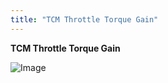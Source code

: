 ```yaml
---
title: "TCM Throttle Torque Gain"
---
```


**TCM Throttle Torque Gain**&nbsp;


![Image](</lib/AAAA66.jpg>)
